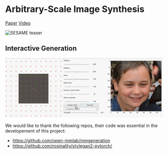 # Arbitrary-Scale Image Synthesis

[Paper](https://arxiv.org/abs/) [Video](https://twitter.com/i/status/1249680641597362176)

![SESAME teaser](media/teaser.png)

## Interactive Generation
![til](./scaleparty.gif)

</code></pre>

We would like to thank the following repos, their code was essential in the developement of this project:
- https://github.com/open-mmlab/mmgeneration
- https://github.com/rosinality/stylegan2-pytorch/

